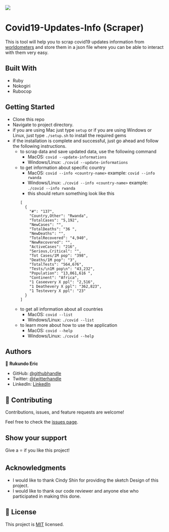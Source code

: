 ![](https://img.shields.io/badge/Microverse-blueviolet)

#  Covid19-Updates-Info (Scraper)

This is tool will help you to scrap covid19 updates information from [worldometers](https://www.worldometers.info/coronavirus/) and store them in a json file where you can be able to interact with them very easy. 


## Built With

- Ruby
- Nokogiri
- Rubocop


## Getting Started

- Clone this repo
- Navigate to project directory.
- if you are using Mac just type `setup` or if you are using Windows or Linux, just type `./setup.sh` to install the required gems
- if the installation is complete and successful, just go ahead and follow the following instructions.
  - to scrap data and save updated data, use the following command
    - MacOS: `covid --update-informations` 
    - Windows/Linux: `./covid --update-informations`
  - to get information about specific country
    - MacOS: `covid --info <country-name>` example: `covid --info rwanda` 
    - Windows/Linux: `./covid --info <country-name>` example: `./covid --info rwanda` 
    - this should return something look like this
    ```
    [
      {
        "#": "137",
        "Country,Other": "Rwanda",
        "TotalCases": "5,192",
        "NewCases": "",
        "TotalDeaths": "36 ",
        "NewDeaths": "",
        "TotalRecovered": "4,940",
        "NewRecovered": "",
        "ActiveCases": "216",
        "Serious,Critical": "",
        "Tot Cases/1M pop": "398",
        "Deaths/1M pop": "3",
        "TotalTests": "564,676",
        "Tests/\n1M pop\n": "43,232",
        "Population": "13,061,616 ",
        "Continent": "Africa",
        "1 Caseevery X ppl": "2,516",
        "1 Deathevery X ppl": "362,823",
        "1 Testevery X ppl": "23"
      }
    ]
    ``` 
  - to get all information about all countries
    - MacOS: `covid --list`
    - Windows/Linux: `./covid --list`
  - to learn more about how to use the application
    - MacOS: `covid --help`
    - Windows/Linux: `./covid --help`

## Authors

👤 **Rukundo Eric**

- GitHub: [@githubhandle](https://github.com/rukundoeric)
- Twitter: [@twitterhandle](https://twitter.com/rukundoeric005)
- LinkedIn: [LinkedIn](https://www.linkedin.com/in/rukundo-eric-000bba181/)


## 🤝 Contributing

Contributions, issues, and feature requests are welcome!

Feel free to check the [issues page](https://github.com/rukundoeric/covid19_updates_info_scraper/issues).

## Show your support

Give a ⭐️ if you like this project!

## Acknowledgments

- I would like to thank Cindy Shin for providing the sketch Design of this project.
- I would like to thank our code reviewer and anyone else who participated in making this done.

## 📝 License

This project is [MIT](./LICENCE) licensed.
